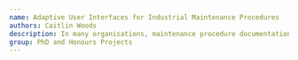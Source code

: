 ```yaml
---
name: Adaptive User Interfaces for Industrial Maintenance Procedures
authors: Caitlin Woods
description: In many organisations, maintenance procedure documentation (used to guide technicians through complex manual tasks) is still paper-based. Caitlin's research combines Human-Computer Interaction and Ontology Engineering to transform the way that organisations manage and use procedure documentation to support maintenance technicians.
group: PhD and Honours Projects
---
```


